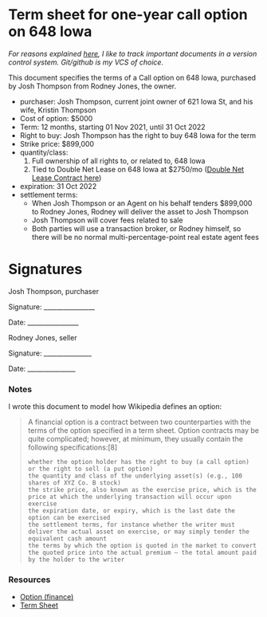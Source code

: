 # Term sheet for one-year call option on 648 Iowa

_For reasons explained [here](https://github.com/josh-works/til/blob/main/golden/contracts/why-track-contracts-publicly-in-git.md), I like to track important documents in a version control system. Git/github is my VCS of choice._

This document specifies the terms of a Call option on 648 Iowa, purchased by Josh Thompson from Rodney Jones, the owner.

- purchaser: Josh Thompson, current joint owner of 621 Iowa St, and his wife, Kristin Thompson
- Cost of option: $5000
- Term: 12 months, starting 01 Nov 2021, until 31 Oct 2022
- Right to buy: Josh Thompson has the right to buy 648 Iowa for the term
- Strike price: $899,000
- quantity/class: 
  1. Full ownership of all rights to, or related to, 648 Iowa
  2. Tied to Double Net Lease on 648 Iowa at $2750/mo ([Double Net Lease Contract here](https://github.com/josh-works/til/blob/main/golden/contracts/double-net-lease-648-iowa.md))
- expiration: 31 Oct 2022
- settlement terms: 
  - When Josh Thompson or an Agent on his behalf tenders $899,000 to Rodney Jones, Rodney will deliver the asset to Josh Thompson
  - Josh Thompson will cover fees related to sale
  - Both parties will use a transaction broker, or Rodney himself, so there will be no normal multi-percentage-point real estate agent fees


# Signatures

Josh Thompson, purchaser

Signature: \________________

Date:      \________________


Rodney Jones, seller

Signature: \_______________

Date:      \_______________

### Notes

I wrote this document to model how Wikipedia defines an option:

> A financial option is a contract between two counterparties with the terms of the option specified in a term sheet. Option contracts may be quite complicated; however, at minimum, they usually contain the following specifications:[8]
> 
>     whether the option holder has the right to buy (a call option) or the right to sell (a put option)
>     the quantity and class of the underlying asset(s) (e.g., 100 shares of XYZ Co. B stock)
>     the strike price, also known as the exercise price, which is the price at which the underlying transaction will occur upon exercise
>     the expiration date, or expiry, which is the last date the option can be exercised
>     the settlement terms, for instance whether the writer must deliver the actual asset on exercise, or may simply tender the equivalent cash amount
>     the terms by which the option is quoted in the market to convert the quoted price into the actual premium – the total amount paid by the holder to the writer


### Resources

- [Option (finance)](https://en.wikipedia.org/wiki/Option_(finance))
- [Term Sheet](https://en.wikipedia.org/wiki/Term_sheet)
